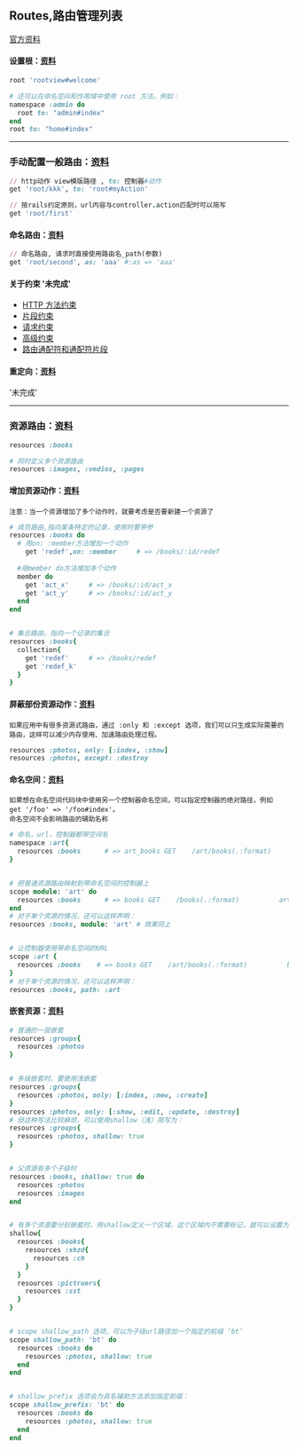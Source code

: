 ## Routes,路由管理列表


[官方资料](https://ruby-china.github.io/rails-guides/routing.html)

#### 设置根：[资料](https://ruby-china.github.io/rails-guides/routing.html#using-root)
```ruby
root 'rootview#welcome'

# 还可以在命名空间和作用域中使用 root 方法，例如：
namespace :admin do
  root to: "admin#index"
end
root to: "home#index"
```
---

### 手动配置一般路由：[资料](https://ruby-china.github.io/rails-guides/routing.html#non-resourceful-routes)
```ruby
// http动作 view模版路径 , to: 控制器#动作
get 'root/kkk', to: 'root#myAction'

// 按rails约定原则，url内容与controller.action匹配时可以简写
get 'root/first'
```

#### 命名路由：[资料](https://ruby-china.github.io/rails-guides/routing.html#naming-routes)
```ruby
// 命名路由, 请求时直接使用路由名_path(参数)
get 'root/second', as: 'aaa' #:as => 'aaa'
```

#### 关于约束 '未完成'
* [HTTP 方法约束](https://ruby-china.github.io/rails-guides/routing.html#http-verb-constraints)
* [片段约束](https://ruby-china.github.io/rails-guides/routing.html#segment-constraints)
* [请求约束](https://ruby-china.github.io/rails-guides/routing.html#request-based-constraints)
* [高级约束](https://ruby-china.github.io/rails-guides/routing.html#advanced-constraints)
* [路由通配符和通配符片段](https://ruby-china.github.io/rails-guides/routing.html#route-globbing-and-wildcard-segments)

#### 重定向：[资料](https://ruby-china.github.io/rails-guides/routing.html#redirection)
'未完成'

---

### 资源路由：[资料](https://ruby-china.github.io/rails-guides/routing.html#resource-routing-the-rails-default)
```ruby
resources :books

# 同时定义多个资源路由
resources :images, :vedios, :pages
```

#### 增加资源动作：[资料](https://ruby-china.github.io/rails-guides/routing.html#adding-more-restful-actions)

`注意：当一个资源增加了多个动作时，就要考虑是否要新建一个资源了`

```ruby
# 成员路由,指向某条特定的记录，使用时要带参
resources :books do
  # 用on: :member方法增加一个动作
    get 'redef',on: :member     # => /books/:id/redef
  
  #用member do方法增加多个动作
  member do
    get 'act_x'     # => /books/:id/act_x
    get 'act_y'     # => /books/:id/act_y
  end
end


# 集合路由，指向一个记录的集合
resources :books{
  collection{
    get 'redef'     # => /books/redef
    get 'redef_k'
  }
}
```

#### 屏蔽部份资源动作：[资料](https://ruby-china.github.io/rails-guides/routing.html#restricting-the-routes-created)
`如果应用中有很多资源式路由，通过 :only 和 :except 选项，我们可以只生成实际需要的路由，这样可以减少内存使用、加速路由处理过程。`
```ruby
resources :photos, only: [:index, :show]
resources :photos, except: :destroy
```
#### 命名空间：[资料](https://ruby-china.github.io/rails-guides/routing.html#controller-namespaces-and-routing)
    如果想在命名空间代码块中使用另一个控制器命名空间，可以指定控制器的绝对路径，例如 get '/foo' => '/foo#index'。
    命名空间不会影响路由的辅助名称
```ruby
# 命名，url，控制器都带空间名
namespace :art{
  resources :books      # => art_books GET    /art/books(.:format)          art/books#index
}


# 把普通资源路由映射到带命名空间的控制器上
scope module: 'art' do
  resources :books      # => books GET    /books(.:format)          art/books#index
end
# 对于单个资源的情况，还可以这样声明：
resources :books, module: 'art' # 效果同上


# 让控制器使用带命名空间的URL
scope :art {
  resources :books    # => books GET    /art/books(.:format)          books#index
}
# 对于单个资源的情况，还可以这样声明：
resources :books, path: :art
```

#### 嵌套资源：[资料](https://ruby-china.github.io/rails-guides/routing.html#nested-resources)
```ruby
# 普通的一层嵌套
resources :groups{
  resources :photos
}


# 多级嵌套时，要使用浅嵌套
resources :groups{
  resources :photos, only: [:index, :new, :create]
}
resources :photos, only: [:show, :edit, :update, :destroy]
# 但这种写法比较麻烦，可以使用shallow（浅）简写为：
resources :groups{
  resources :photos, shallow: true
}


# 父资源有多个子级时
resources :books, shallow: true do
  resources :photos
  resources :images
end


# 有多个资源要分别嵌套时，用shallow定义一个区域，这个区域内不需要标记，就可以设置为嵌套
shallow{
  resources :books{
    resources :xhzd{
      resources :ch
    }
  }
  resources :pictruers{
    resources :sst
  }
}


# scope shallow_path 选项，可以为子级url路径加一个指定的前缀 ‘bt’
scope shallow_path: 'bt' do
  resources :books do
    resources :photos, shallow: true
  end
end


# shallow_prefix 选项会为具名辅助方法添加指定前缀：
scope shallow_prefix: 'bt' do
  resources :books do
    resources :photos, shallow: true
  end
end
```






